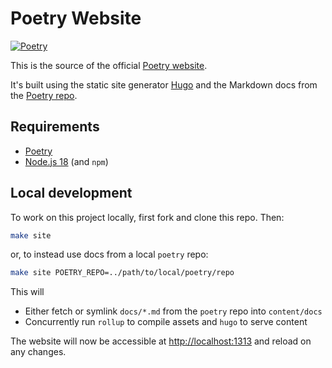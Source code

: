 # Poetry Website

[![Poetry](https://img.shields.io/endpoint?url=https://python-poetry.org/badge/v0.json)][official website]

This is the source of the official [Poetry website][official website].

It's built using the static site generator [Hugo](https://gohugo.io) and the Markdown docs from the [Poetry repo](https://github.com/python-poetry/poetry/tree/main/docs).

[official website]: https://python-poetry.org

## Requirements

- [Poetry](https://python-poetry.org/docs/main/#installing-with-the-official-installer)
- [Node.js 18](https://nodejs.org/en/download/) (and `npm`)

## Local development

To work on this project locally, first fork and clone this repo. Then:

```sh
make site
```

or, to instead use docs from a local `poetry` repo:

```sh
make site POETRY_REPO=../path/to/local/poetry/repo
```

This will

- Either fetch or symlink `docs/*.md` from the `poetry` repo into `content/docs`
- Concurrently run `rollup` to compile assets and `hugo` to serve content

The website will now be accessible at <http://localhost:1313> and reload on any changes.
